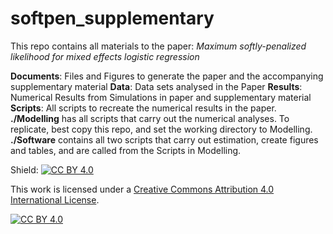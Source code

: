 # softpen_supplementary

This repo contains all materials to the paper:  *Maximum softly-penalized likelihood for mixed effects logistic regression*

**Documents**: Files and Figures to generate the paper and the accompanying supplementary material
**Data**: Data sets analysed in the Paper
**Results**: Numerical Results from Simulations in paper and supplementary material
**Scripts**: All scripts to recreate the numerical results in the paper. **./Modelling** has all scripts that carry out the numerical analyses. To replicate, best copy this repo, and set the working directory to Modelling. **./Software** contains all two scripts that carry out estimation, create figures and tables, and are called from the Scripts in Modelling. 

Shield: [![CC BY 4.0][cc-by-shield]][cc-by]

This work is licensed under a
[Creative Commons Attribution 4.0 International License][cc-by].

[![CC BY 4.0][cc-by-image]][cc-by]

[cc-by]: http://creativecommons.org/licenses/by/4.0/
[cc-by-image]: https://i.creativecommons.org/l/by/4.0/88x31.png
[cc-by-shield]: https://img.shields.io/badge/License-CC%20BY%204.0-lightgrey.svg
